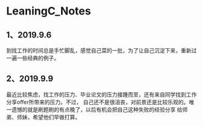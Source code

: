 # LeaningC_Notes
## 1、2019.9.6 
到找工作的时间总是手忙脚乱，感觉自己菜的一批，为了让自己沉淀下来，重新过一遍一些经典的例子。

## 2、2019.9.9
最近比较焦虑，找工作的压力、毕业论文的压力接踵而至，还有来自同学找到工作分享offer所带来的压力。不过，
自己还不是很沮丧，对前景还是比较乐观的。唯一遗憾的就是刷题刷的有点晚了，以后有机会把自己这种失败的经验分享
给师弟、师妹，希望他们早做打算。
